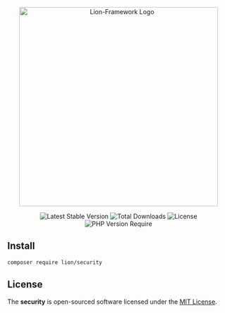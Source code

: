 <p align="center">
  <a href="https://lion-client.vercel.app/" target="_blank">
    <img 
        src="https://github.com/lion-packages/framework/assets/56183278/60871c9f-1c93-4481-8c1e-d70282b33254"
        width="450" 
        alt="Lion-Framework Logo"
    >
  </a>
</p>

<p align="center">
  <img src="https://poser.pugx.org/lion/security/v" alt="Latest Stable Version">
  <img src="https://poser.pugx.org/lion/security/downloads" alt="Total Downloads">
  <img src="https://poser.pugx.org/lion/security/license" alt="License">
  <img src="https://poser.pugx.org/lion/security/require/php" alt="PHP Version Require">
</p>

## Install

```bash
composer require lion/security
```

## License

The <strong>security</strong> is open-sourced software licensed under the [MIT License](https://github.com/lion-packages/security/blob/main/LICENSE).
